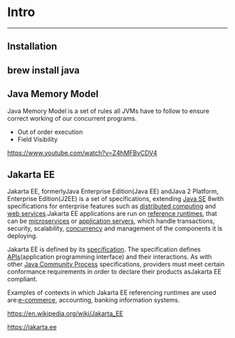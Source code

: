 # Intro

---

## Installation

## brew install java

## Java Memory Model

Java Memory Model is a set of rules all JVMs have to follow to ensure correct working of our concurrent programs.

- Out of order execution
- Field Visibility

<https://www.youtube.com/watch?v=Z4hMFBvCDV4>

## Jakarta EE

Jakarta EE, formerlyJava Enterprise Edition(Java EE) andJava 2 Platform, Enterprise Edition(J2EE) is a set of specifications, extending [Java SE](https://en.wikipedia.org/wiki/Java_SE) 8with specifications for enterprise features such as [distributed computing](https://en.wikipedia.org/wiki/Distributed_computing) and [web services](https://en.wikipedia.org/wiki/Web_service).Jakarta EE applications are run on [reference runtimes](https://en.wikipedia.org/w/index.php?title=Reference_runtime&action=edit&redlink=1), that can be [microservices](https://en.wikipedia.org/wiki/Microservices) or [application servers](https://en.wikipedia.org/wiki/Application_server), which handle transactions, security, scalability, [concurrency](https://en.wikipedia.org/wiki/Concurrency_(computer_science)) and management of the components it is deploying.

Jakarta EE is defined by its [specification](https://en.wikipedia.org/wiki/Program_specification). The specification defines [APIs](https://en.wikipedia.org/wiki/Application_programming_interface)(application programming interface) and their interactions. As with other [Java Community Process](https://en.wikipedia.org/wiki/Java_Community_Process) specifications, providers must meet certain conformance requirements in order to declare their products asJakarta EE compliant.

Examples of contexts in which Jakarta EE referencing runtimes are used are:[e-commerce](https://en.wikipedia.org/wiki/E-commerce), accounting, banking information systems.

<https://en.wikipedia.org/wiki/Jakarta_EE>

<https://jakarta.ee>
